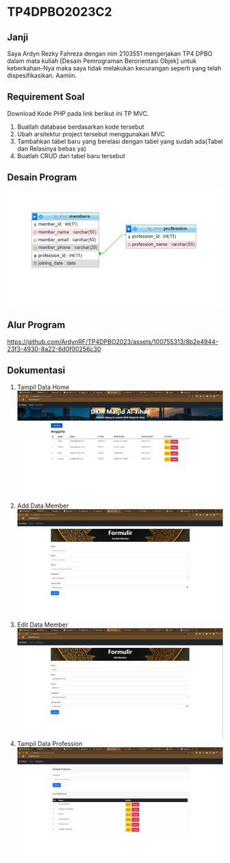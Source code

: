 # TP4DPBO2023C2
## Janji
Saya Ardyn Rezky Fahreza dengan nim 2103551 mengerjakan TP4 DPBO dalam mata kuliah [Desain Pemrograman Berorientasi Objek] untuk keberkahan-Nya maka saya tidak melakukan kecurangan seperti yang telah dispesifikasikan. Aamiin.
## Requirement Soal
Download Kode PHP pada link berikut ini TP MVC.
1. Buatlah database berdasarkan kode tersebut
2. Ubah arsitektur project tersebut menggunakan MVC
3. Tambahkan tabel baru yang berelasi dengan tabel yang sudah ada(Tabel dan Relasinya bebas ya)
4. Buatlah CRUD dari tabel baru tersebut

## Desain Program
![image](https://github.com/ArdynRF/TP4DPBO2023/blob/main/assets/documentation/desain.png)

## Alur Program
https://github.com/ArdynRF/TP4DPBO2023/assets/100755313/8b2e4944-23f3-4930-8a22-6d0f00256c30

## Dokumentasi
1. Tampil Data Home
![image](https://github.com/ArdynRF/TP4DPBO2023/blob/main/assets/documentation/home.png)
2. Add Data Member
![add member](https://github.com/ArdynRF/TP4DPBO2023/blob/main/assets/documentation/form%20add.png)
3. Edit Data Member
![edit member](https://github.com/ArdynRF/TP4DPBO2023/blob/main/assets/documentation/form%20edit.png)
4. Tampil Data Profession
![image](https://github.com/ArdynRF/TP4DPBO2023/blob/main/assets/documentation/profession.png)














